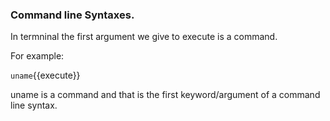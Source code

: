 ### Command line Syntaxes.

In termninal the first argument we give to execute is a command.

For example:

`uname`{{execute}} 

uname is a command and that is the first keyword/argument of a command line syntax.

